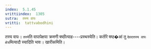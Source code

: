 ```yaml
---
index:  5.1.45
vrittiindex:  1305
sutra:  तस्य वापः
vritti:  tattvabodhini 
---
```


तस्य वापः। `तस्ये`ति वापापेक्षया क्रमणी षष्ठीत्याह----प्रस्थस्येति। कर्तरि षष्ठ�आं तु `देवदत्तस्य वापः क्षेत्र`मित्यादौ स्यादिति भावः। खारीकमिति।

